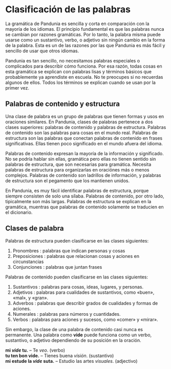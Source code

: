 # Clasificación de las palabras

La gramática de Pandunia es sencilla y corta en comparación con la mayoría de los idiomas.
El principio fundamental es que las palabras nunca se cambian por razones gramáticas.
Por lo tanto, la palabra misma puede usarse como un sustantivo, verbo, o adjetivo
sin ningún cambio en la forma de la palabra.
Esta es un de las razones por las que Pandunia es más fácil y sencillo de usar que otros idiomas.

Pandunia es tan sencillo, no necesitamos palabras especiales o complicados para describir cómo funciona. 
Por esa razón, todas cosas en esta gramática se explican con palabras lisas
y términos básicos que probablemente ya aprendiste en escuela.
No te preocupes si no recuerdas algunos de ellos.
Todos los términos se explican cuando se usan por la primer vez.


## Palabras de contenido y estructura

Una clase de palabra es un grupo de palabras que tienen formas y usos en oraciones similares.
En Pandunia, clases de palabras pertenece a dos clases superiores: palabras de contenido y palabras de estructura.
Palabras de contenido son las palabras para cosas en el mundo real.
Palabras de estructura son las palabras que conectan palabras de contenido en frases significativas.
Ellas tienen poco significado en el mundo afuera del idioma.

Palabras de contenido expresan la mayoría de la información y significado.
No se podría hablar sin ellas, gramática
pero ellas no tienen sentido sin palabras de estructura,
que son necesarias para gramática.
Necesita palabras de estructura para organizarlas en oraciónes más o menos complejos.
Palabras de contenido son ladrillos de información, y palabras de estructura son el pegamento que los mantienen unidos.

En Pandunia, es muy fácil identificar palabras de estructura, porque siempre consisten de solo una sílaba.
Palabras de contenido, por otro lado, tipicalmente son más largas.
Palabras de estructura se explican en la gramática,
muentras que palabras de contenido solamente se traducien en el dicionario.

## Clases de palabra

Palabras de estructura pueden clasificarse en las clases siguientes:

1. Pronombres : palabras que indican personas y cosas
2. Preposiciones : palabras que relacionan cosas y aciones en circunstancias
3. Conjunciones : palabras que juntan frases

Palabras de contenido pueden clasificarse en las clases siguientes:

1. Sustantivos : palabras para cosas, ideas, lugares, y personas.
2. Adjetivos : palabras para cualidades de sustantivos, como «buen», «mal», y «gran».
3. Adverbos : palabras que describir grados de cualidades y formas de aciones.
4. Numerales : palabras para números y cuantidades.
5. Verbos : palabras para aciones y sucesos, como «comer» y «mirar».

Sin embargo, la clase de una palabra de contenido casi nunca es permanente.
Una palabra como
**vide**
puede funciona como un verbo, sustantivo, o adjetivo
dependiendo de su posición en la oración.

**mi _vide_ tu.**
– Te _veo_. (verbo)  
**tu ten bon vide.**
– Tienes buena _visión_. (sustantivo)  
**mi estude la _vide_ suta.**
– Estudio las artes _visuales_. (adjectivo)

